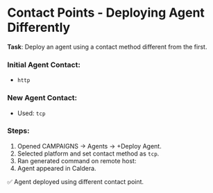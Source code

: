 # Contact Points - Deploying Agent Differently

**Task**: Deploy an agent using a contact method different from the first.

### Initial Agent Contact:
- `http`

### New Agent Contact:
- Used: `tcp`

### Steps:
1. Opened CAMPAIGNS → Agents → +Deploy Agent.
2. Selected platform and set contact method as `tcp`.
3. Ran generated command on remote host:
4. Agent appeared in Caldera.

✅ Agent deployed using different contact point.
